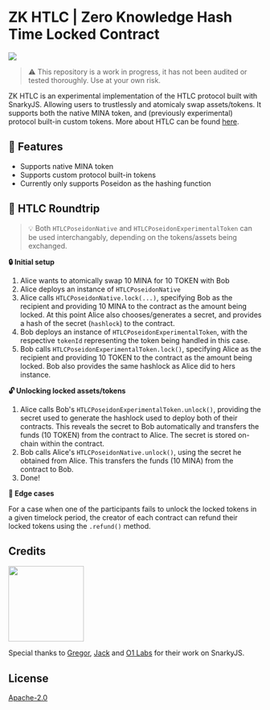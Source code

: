 # ZK HTLC | Zero Knowledge Hash Time Locked Contract

![](https://img.shields.io/github/workflow/status/stove-labs/zk-htlc/CI)

> ⚠️ This repository is a work in progress, it has not been audited or tested thoroughly. Use at your own risk.

ZK HTLC is an experimental implementation of the HTLC protocol built with SnarkyJS. Allowing users to trustlessly and atomicaly swap assets/tokens.
It supports both the native MINA token, and (previously experimental) protocol built-in custom tokens. More about HTLC can be found [here](https://en.bitcoin.it/wiki/Hash_Time_Locked_Contracts).

## 🎲 Features

- Supports native MINA token
- Supports custom protocol built-in tokens
- Currently only supports Poseidon as the hashing function

## 🛫 HTLC Roundtrip

> 💡 Both `HTLCPoseidonNative` and `HTLCPoseidonExperimentalToken` can be used interchangably, depending on the tokens/assets being exchanged.

**🔒 Initial setup**

1. Alice wants to atomically swap 10 MINA for 10 TOKEN with Bob
2. Alice deploys an instance of `HTLCPoseidonNative`
3. Alice calls `HTLCPoseidonNative.lock(...)`, specifying Bob as the recipient and providing 10 MINA to the contract as the amount being locked. At this point Alice also chooses/generates a secret, and provides a hash of the secret (`hashlock`) to the contract.
4. Bob deploys an instance of `HTLCPoseidonExperimentalToken`, with the respective `tokenId` representing the token being handled in this case.
5. Bob calls `HTLCPoseidonExperimentalToken.lock()`, specifying Alice as the recipient and providing 10 TOKEN to the contract as the amount being locked. Bob also provides the same hashlock as Alice did to hers instance.

**🔓 Unlocking locked assets/tokens**

1. Alice calls Bob's `HTLCPoseidonExperimentalToken.unlock()`, providing the secret used to generate the hashlock used to deploy both of their contracts. This reveals the secret to Bob automatically and transfers the funds (10 TOKEN) from the contract to Alice. The secret is stored on-chain within the contract.
2. Bob calls Alice's `HTLCPoseidonNative.unlock()`, using the secret he obtained from Alice. This transfers the funds (10 MINA) from the contract to Bob.
3. Done!

**📆 Edge cases**

For a case when one of the participants fails to unlock the locked tokens in a given timelock period, the creator of each contract can refund their locked tokens using the `.refund()` method.

## Credits

<img  src="https://stove-labs.com/logo_transparent.png" width="150px"/>

Special thanks to [Gregor](https://github.com/mitschabaude), [Jack](https://github.com/jackryanservia) and [O1 Labs](https://github.com/o1-labs) for their work on SnarkyJS.

## License

[Apache-2.0](LICENSE)
